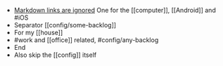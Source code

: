 - [Markdown links are ignored](config/computer) One for the [[computer]], [[Android]] and #iOS
- Separator [[config/some-backlog]]
- For my [[house]]
- #work and [[office]] related, #config/any-backlog
- End
- Also skip the [[config]] itself
